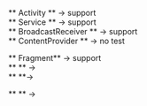 ** Activity ** -> support </br>
** Service ** -> support </br>
** BroadcastReceiver ** -> support </br>
** ContentProvider ** -> no test </br>

** Fragment** -> support </br>
**  ** ->  </br>
**  **->  </br>

**  ** ->  </br>
